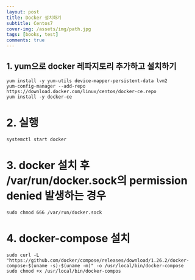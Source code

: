 ```yaml
---
layout: post
title: Docker 설치하기
subtitle: Centos7
cover-img: /assets/img/path.jpg
tags: [books, test]
comments: true
---
```


## 1. yum으로 docker 레파지토리 추가하고 설치하기
```console
yum install -y yum-utils device-mapper-persistent-data lvm2
yum-config-manager --add-repo https://download.docker.com/linux/centos/docker-ce.repo
yum install -y docker-ce
```  

# 2. 실행

    systemctl start docker


# 3. docker 설치 후 /var/run/docker.sock의 permission denied 발생하는 경우

    sudo chmod 666 /var/run/docker.sock


# 4. docker-compose 설치

    sudo curl -L "https://github.com/docker/compose/releases/download/1.26.2/docker-compose-$(uname -s)-$(uname -m)" -o /usr/local/bin/docker-compose
    sudo chmod +x /usr/local/bin/docker-compos
